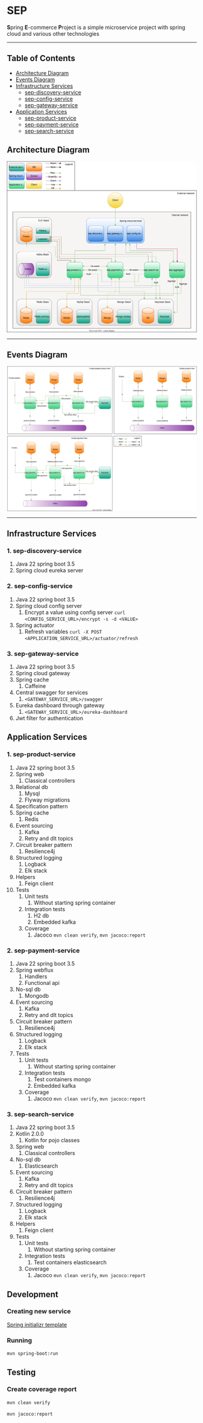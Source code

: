 # SEP

**S**pring **E**-commerce **P**roject is a simple microservice project with spring cloud and various other technologies

---

## Table of Contents
- [Architecture Diagram](#architecture-diagram)
- [Events Diagram](#events-diagram)
- [Infrastructure Services](#infrastructure-services)
  - [sep-discovery-service](#1-sep-discovery-service)
  - [sep-config-service](#2-sep-config-service)
  - [sep-gateway-service](#3-sep-gateway-service)
- [Application Services](#application-services)
  - [sep-product-service](#1-sep-product-service)
  - [sep-payment-service](#2-sep-payment-service)
  - [sep-search-service](#3-sep-search-service)

## Architecture Diagram

![architecture-diagram](/sep-docs/architecture-diagram.drawio.svg)

---

## Events Diagram

![architecture-diagram](/sep-docs/events-diagram.drawio.svg)

---

## Infrastructure Services
### 1. sep-discovery-service
1. Java 22 spring boot 3.5
2. Spring cloud eureka server
### 2. sep-config-service
1. Java 22 spring boot 3.5
2. Spring cloud config server
    1. Encrypt a value using config server `curl <CONFIG_SERVICE_URL>/encrypt -s -d <VALUE>`
3. Spring actuator
    1. Refresh variables `curl -X POST <APPLICATION_SERVICE_URL>/actuator/refresh`
### 3. sep-gateway-service
1. Java 22 spring boot 3.5
2. Spring cloud gateway
3. Spring cache
	1. Caffeine
4. Central swagger for services
    1. `<GATEWAY_SERVICE_URL>/swagger`
5. Eureka dashboard through gateway
    1. `<GATEWAY_SERVICE_URL>/eureka-dashboard`
6. Jwt filter for authentication

## Application Services
### 1. sep-product-service
1. Java 22 spring boot 3.5
2. Spring web
    1. Classical controllers
3. Relational db 
    1. Mysql
    2. Flyway migrations
4. Specification pattern
5. Spring cache
	1. Redis
6. Event sourcing
	1. Kafka
    2. Retry and dlt topics
7. Circuit breaker pattern
    1. Resilience4j
8. Structured logging
    1. Logback
	2. Elk stack
9. Helpers
    1. Feign client
10. Tests
    1. Unit tests
        1. Without starting spring container
    2. Integration tests
        1. H2 db
        2. Embedded kafka
    3. Coverage
        1. Jacoco `mvn clean verify`, `mvn jacoco:report`
### 2. sep-payment-service
1. Java 22 spring boot 3.5
2. Spring webflux
    1. Handlers
    2. Functional api
3. No-sql db
    1. Mongodb
4. Event sourcing
	1. Kafka
    2. Retry and dlt topics
5. Circuit breaker pattern
    1. Resilience4j
6. Structured logging
    1. Logback
	2. Elk stack
7. Tests
    1. Unit tests
        1. Without starting spring container
    2. Integration tests
        1. Test containers mongo
        2. Embedded kafka
    3. Coverage
        1. Jacoco `mvn clean verify`, `mvn jacoco:report`
### 3. sep-search-service
1. Java 22 spring boot 3.5
2. Kotlin 2.0.0
    1. Kotlin for pojo classes
3. Spring web
    1. Classical controllers
4. No-sql db
    1. Elasticsearch
5. Event sourcing
	1. Kafka
    2. Retry and dlt topics
6. Circuit breaker pattern
    1. Resilience4j
7. Structured logging
    1. Logback
	2. Elk stack
8. Helpers
    1. Feign client
9. Tests
    1. Unit tests
        1. Without starting spring container
    2. Integration tests
        1. Test containers elasticsearch
    3. Coverage
        1. Jacoco `mvn clean verify`, `mvn jacoco:report`

## Development

### Creating new service
[Spring initializr template](https://start.spring.io/#!type=maven-project&language=java&platformVersion=3.2.5&packaging=jar&jvmVersion=21&groupId=com.kurtcan&artifactId=sep-product-service&name=sep-product-service&description=Simple%20ecommerce%20platform.&packageName=com.kurtcan.sep-product-service&dependencies=lombok,cloud-eureka)

### Running
```shell
mvn spring-boot:run
```

## Testing

### Create coverage report
```shell
mvn clean verify
```
```shell
mvn jacoco:report
```

